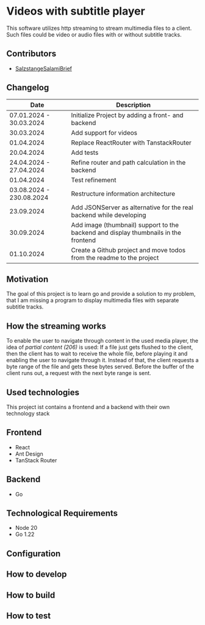 # Videos with subtitle player

This software utilizes http streaming to stream multimedia files to a client.
Such files could be video or audio files with or without subtitle tracks.

## Contributors

- [SalzstangeSalamiBrief](https://github.com/SalzstangeSalamiBrief)

## Changelog

| Date                     | Description                                                                         |
| ------------------------ | ----------------------------------------------------------------------------------- |
| 07.01.2024 - 30.03.2024  | Initialize Project by adding a front- and backend                                   |
| 30.03.2024               | Add support for videos                                                              |
| 01.04.2024               | Replace ReactRouter with TanstackRouter                                             |
| 20.04.2024               | Add tests                                                                           |
| 24.04.2024 - 27.04.2024  | Refine router and path calculation in the backend                                   |
| 01.04.2024               | Test refinement                                                                     |
| 03.08.2024 - 230.08.2024 | Restructure information architecture                                                |
| 23.09.2024               | Add JSONServer as alternative for the real backend while developing                 |
| 30.09.2024               | Add image (thumbnail) support to the backend and display thumbnails in the frontend |
| 01.10.2024               | Create a Github project and move todos from the readme to the project               |

## Motivation

The goal of this project is to learn go and provide a solution to my problem, that I am missing a program to display multimedia files with separate subtitle tracks.

## How the streaming works

To enable the user to navigate through content in the used media player, the idea of _partial content (206)_ is used:
If a file just gets flushed to the client, then the client has to wait to receive the whole file, before playing it and enabling the user to navigate through it.
Instead of that, the client requests a byte range of the file and gets these bytes served.
Before the buffer of the client runs out, a request with the next byte range is sent.

## Used technologies

This project ist contains a frontend and a backend with their own technology stack

## Frontend

- React
- Ant Design
- TanStack Router

## Backend

- Go

## Technological Requirements

- Node 20
- Go 1.22

## Configuration

## How to develop

## How to build

## How to test
